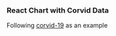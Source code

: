 ### React Chart with Corvid Data

Following [corvid-19](https://github.com/wileam/covid-19-nsw) as an example
